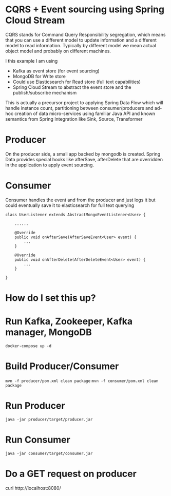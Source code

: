 # CQRS + Event sourcing using Spring Cloud Stream #

CQRS stands for Command Query Responsibility segregation, which means that you can use a different model to update information and a different model to read information. Typically by different model we mean actual object model and probably on different machines.

I this example I am using 
* Kafka as event store (for event sourcing)
* MongoDB for Write store
* Could use Elasticsearch for Read store (full text capabilities)
* Spring Cloud Stream to abstract the event store and the publish/subscribe mechanism

This is actually a precursor project to applying Spring Data Flow which will handle instance count, partitioning between consumer/producers and ad-hoc creation of data micro-services using familiar Java API
and known semantics from Spring Integration like Sink, Source, Transformer
  
# Producer
On the producer side, a small app backed by mongodb is created. Spring Data provides special hooks like afterSave, afterDelete that are overridden in the application to apply event sourcing.

# Consumer
Consumer handles the event and from the producer and just logs it but could eventually save it to elasticsearch for full text querying 

```
class UserListener extends AbstractMongoEventListener<User> {

	......

	@Override
	public void onAfterSave(AfterSaveEvent<User> event) {
		...
	}

	@Override
	public void onAfterDelete(AfterDeleteEvent<User> event) {
		...
	}

}
```

# How do I set this up?

# Run Kafka, Zookeeper, Kafka manager, MongoDB
`docker-compose up -d`

# Build Producer/Consumer
`mvn -f producer/pom.xml clean package`
`mvn -f consumer/pom.xml clean package`

# Run Producer
`java -jar producer/target/producer.jar`

# Run Consumer
`java -jar consumer/target/consumer.jar`

# Do a GET request on producer
curl http://localhost:8080/
